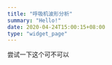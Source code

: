 ```yaml
---
title: "呼吸机波形分析"
summary: "Hello!"
date: 2020-04-24T15:00:15+08:00
type: "widget_page"
---
```


尝试一下这个可不可以
